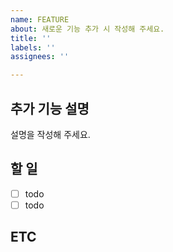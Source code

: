 ```yaml
---
name: FEATURE
about: 새로운 기능 추가 시 작성해 주세요.
title: ''
labels: ''
assignees: ''

---
```


## 추가 기능 설명
설명을 작성해 주세요. 

## 할 일
- [ ] todo
- [ ] todo 

## ETC
